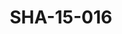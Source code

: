 ---
pid: SHA-15-016
title: SHA-15-016
language: ar
collection: شرحبيل احمد
original_label: 
rights: شرحبيل احمد
location_of_original: شرحبيل احمد
photographer_or_studio: 
scanned_from: photograph 12.1 by 16.4
_date: '1962'
location: اثيوبيا، اديس ابابا
description: شرحبيل احمد وفرقته امام جمهور في المسرح القومي
additional_notes: 
permission_display: 'yes'
on_server: 'no'
on_website: 'no'
permalink: /archive/ar/sha-15-016.html
layout: photo-page
---